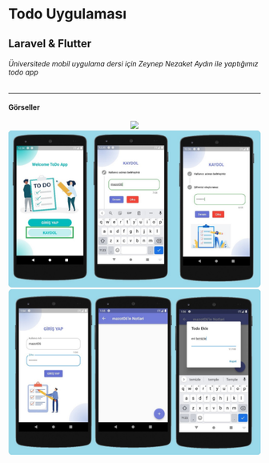 # Todo Uygulaması
## Laravel & Flutter
###### Üniversitede mobil uygulama dersi için Zeynep Nezaket Aydın ile yaptığımız todo app
---
#### Görseller

<div align="center">
    <img src="./readme/mobil_onizleme.gif" />
    <img src="./readme/mobil1.jpg" />
    <img src="./readme/mobil2.jpg" />
</div>
